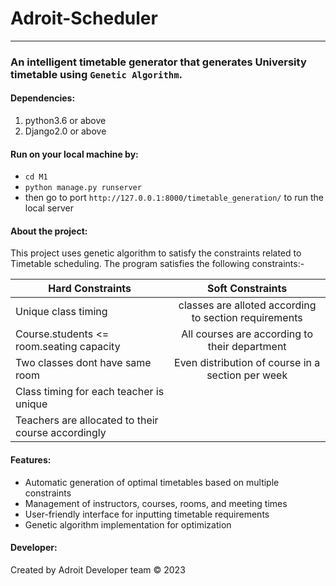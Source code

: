 # Adroit-Scheduler
----------------------------------------------------------------------------------------------------------------------------
### An intelligent timetable generator that generates University timetable using `Genetic Algorithm`.

 #### Dependencies:
 1. python3.6 or above
 2. Django2.0 or above
 
#### Run on your local machine by:
* `cd M1`
* `python manage.py runserver`
* then go to port `http://127.0.0.1:8000/timetable_generation/` to run the local server

#### About the project:
This project uses genetic algorithm to satisfy the constraints related to Timetable scheduling. The program satisfies the following constraints:- 

| Hard Constraints                                  | Soft Constraints                                     |
| --------------------------------------------------|:----------------------------------------------------:|
| Unique class timing                               | classes are alloted according to section requirements|
| Course.students <= room.seating capacity          | All courses are according to their department        |
| Two classes dont have same room                   | Even distribution of course in a section per week    |
| Class timing for each teacher is unique           |
| Teachers are allocated to their course accordingly|

#### Features:
- Automatic generation of optimal timetables based on multiple constraints
- Management of instructors, courses, rooms, and meeting times
- User-friendly interface for inputting timetable requirements
- Genetic algorithm implementation for optimization

#### Developer:
Created by Adroit Developer team &copy; 2023
